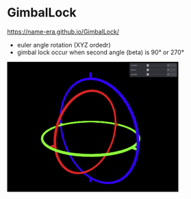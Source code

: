 # GimbalLock
https://name-era.github.io/GimbalLock/
- euler angle rotation (XYZ ordedr)
- gimbal lock occur when second angle (beta) is 90° or 270°

<img src="/image.png" width="400px">
